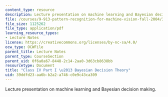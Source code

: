 ```yaml
---
content_type: resource
description: Lecture presentation on machine learning and Bayesian decision making.
file: /courses/9-913-pattern-recognition-for-machine-vision-fall-2004/39ddfd23aa6bb2a2a746c0e9c43ca309_class4_1.pdf
file_size: 1125262
file_type: application/pdf
learning_resource_types:
- Lecture Notes
license: https://creativecommons.org/licenses/by-nc-sa/4.0/
ocw_type: OCWFile
parent_title: Lecture Notes
parent_type: CourseSection
parent_uid: 0f6a0a67-8448-2c14-2aa0-3d63cb8638bb
resourcetype: Document
title: "Class IV Part I \u2013 Bayesian Decision Theory"
uid: 39ddfd23-aa6b-b2a2-a746-c0e9c43ca309
---
```

Lecture presentation on machine learning and Bayesian decision making.